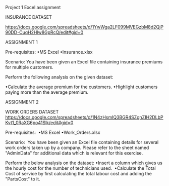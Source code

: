 Project 1 Excel assignment

INSURANCE DATASET

https://docs.google.com/spreadsheets/d/1YwWga2LF099MVEGzbM8d2QjP90DD-CuqH2Hlw8GpRcQ/edit#gid=0 



ASSIGNMENT 1

Pre-requisites: 
•MS Excel
•Insurance.xlsx

Scenario: 
You have been given an Excel file containing insurance premiums for multiple customers.

Perform the following analysis on the given dataset:

•Calculate the average premium for the customers.
•Highlight customers paying more than the average premium.







ASSIGNMENT 2

WORK ORDERS DATASET
https://docs.google.com/spreadsheets/d/1N4zHsmIQ3BGR4SZgnZIH2DLbPKvt1_0RaXG6po41Slk/edit#gid=0 

Pre-requisites: 
•MS Excel
•Work_Orders.xlsx

Scenario: 
You have been given an Excel file containing details for several work orders taken up by a company. Please refer to the sheet named "AdminData" for additional data which is relevant for this exercise. 

Perform the below analysis on the dataset:
•Insert a column which gives us the hourly cost for the number of technicians used. 
•Calculate the Total Cost of service by first calculating the total labour cost and adding the "PartsCost" to it.

